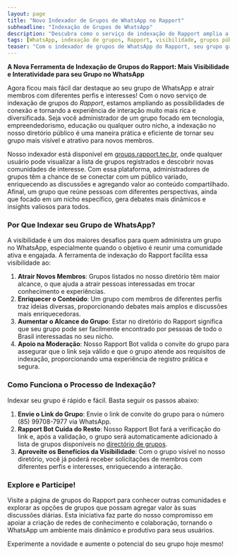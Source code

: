 ```yaml
---
layout: page  
title: "Novo Indexador de Grupos de WhatsApp no Rapport"  
subheadline: "Indexação de Grupos de WhatsApp"  
description: "Descubra como o serviço de indexação do Rapport amplia a visibilidade de grupos de WhatsApp, atraindo novos membros e enriquecendo as discussões."  
tags: [WhatsApp, indexação de grupos, Rapport, visibilidade, grupos públicos, networking, engajamento, diversidade de membros]  
teaser: "Com o indexador de grupos de WhatsApp do Rapport, seu grupo ganha visibilidade e atrai novos membros, tornando as interações ainda mais ricas e dinâmicas."
---
```


**A Nova Ferramenta de Indexação de Grupos do Rapport: Mais Visibilidade e Interatividade para seu Grupo no WhatsApp**

Agora ficou mais fácil dar destaque ao seu grupo de WhatsApp e atrair membros com diferentes perfis e interesses! Com o novo serviço de indexação de grupos do *Rapport*, estamos ampliando as possibilidades de conexão e tornando a experiência de interação muito mais rica e diversificada. Seja você administrador de um grupo focado em tecnologia, empreendedorismo, educação ou qualquer outro nicho, a indexação no nosso diretório público é uma maneira prática e eficiente de tornar seu grupo mais visível e atrativo para novos membros.

Nosso indexador está disponível em [groups.rapport.tec.br](https://groups.rapport.tec.br), onde qualquer usuário pode visualizar a lista de grupos registrados e descobrir novas comunidades de interesse. Com essa plataforma, administradores de grupos têm a chance de se conectar com um público variado, enriquecendo as discussões e agregando valor ao conteúdo compartilhado. Afinal, um grupo que reúne pessoas com diferentes perspectivas, ainda que focado em um nicho específico, gera debates mais dinâmicos e insights valiosos para todos.

### Por Que Indexar seu Grupo de WhatsApp?

A visibilidade é um dos maiores desafios para quem administra um grupo no WhatsApp, especialmente quando o objetivo é reunir uma comunidade ativa e engajada. A ferramenta de indexação do Rapport facilita essa visibilidade ao:

1. **Atrair Novos Membros**: Grupos listados no nosso diretório têm maior alcance, o que ajuda a atrair pessoas interessadas em trocar conhecimento e experiências.
2. **Enriquecer o Conteúdo**: Um grupo com membros de diferentes perfis traz ideias diversas, proporcionando debates mais amplos e discussões mais enriquecedoras.
3. **Aumentar o Alcance do Grupo**: Estar no diretório do Rapport significa que seu grupo pode ser facilmente encontrado por pessoas de todo o Brasil interessadas no seu nicho.
4. **Apoio na Moderação**: Nosso Rapport Bot valida o convite do grupo para assegurar que o link seja válido e que o grupo atende aos requisitos de indexação, proporcionando uma experiência de registro prática e segura.

### Como Funciona o Processo de Indexação?

Indexar seu grupo é rápido e fácil. Basta seguir os passos abaixo:

1. **Envie o Link do Grupo**: Envie o link de convite do grupo para o número (85) 99708-7977 via WhatsApp.
2. **Rapport Bot Cuida do Resto**: Nosso Rapport Bot fará a verificação do link e, após a validação, o grupo será automaticamente adicionado à lista de grupos disponíveis no [directório de grupos](https://groups.rapport.tec.br).
3. **Aproveite os Benefícios da Visibilidade**: Com o grupo visível no nosso diretório, você já poderá receber solicitações de membros com diferentes perfis e interesses, enriquecendo a interação.

### Explore e Participe!

Visite a página de grupos do Rapport para conhecer outras comunidades e explorar as opções de grupos que possam agregar valor às suas discussões diárias. Esta iniciativa faz parte do nosso compromisso em apoiar a criação de redes de conhecimento e colaboração, tornando o WhatsApp um ambiente mais dinâmico e produtivo para seus usuários.

Experimente a novidade e aumente o potencial do seu grupo hoje mesmo!